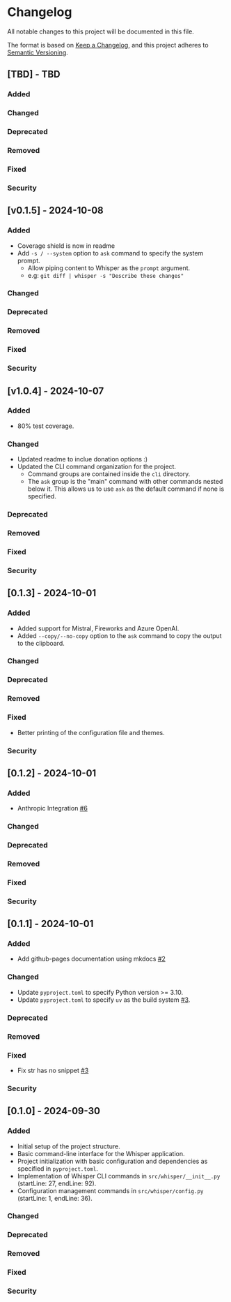 # Changelog

All notable changes to this project will be documented in this file.

The format is based on [Keep a Changelog](https://keepachangelog.com/en/1.0.0/),
and this project adheres to [Semantic Versioning](https://semver.org/spec/v2.0.0.html).

## [TBD] - TBD

### Added

### Changed

### Deprecated

### Removed

### Fixed

### Security

## [v0.1.5] - 2024-10-08

### Added

- Coverage shield is now in readme
- Add `-s / --system` option to `ask` command to specify the system prompt.
    - Allow piping content to Whisper as the `prompt` argument.
    - e.g: `git diff | whisper -s "Describe these changes"`

### Changed

### Deprecated

### Removed

### Fixed

### Security

## [v1.0.4] - 2024-10-07

### Added

- 80% test coverage.

### Changed

- Updated readme to inclue donation options :)
- Updated the CLI command organization for the project.
    - Command groups are contained inside the `cli` directory.
    - The `ask` group is the "main" command with other commands nested below it.  This allows us to use `ask` as the default command if none is specified.

### Deprecated

### Removed

### Fixed

### Security

## [0.1.3] - 2024-10-01

### Added

- Added support for Mistral, Fireworks and Azure OpenAI.
- Added `--copy/--no-copy` option to the `ask` command to copy the output to the clipboard.

### Changed

### Deprecated

### Removed

### Fixed

- Better printing of the configuration file and themes.

### Security


## [0.1.2] - 2024-10-01

### Added

- Anthropic Integration [#6](https://github.com/syn54x/just-whisper/pull/6)

### Changed

### Deprecated

### Removed

### Fixed

### Security

## [0.1.1] - 2024-10-01

### Added

- Add github-pages documentation using mkdocs [#2](https://github.com/syn54x/just-whisper/pull/2)


### Changed

- Update `pyproject.toml` to specify Python version >= 3.10.
- Update `pyproject.toml` to specify `uv` as the build system [#3](https://github.com/syn54x/just-whisper/pull/3).

### Deprecated

### Removed

### Fixed

- Fix str has no snippet [#3](https://github.com/syn54x/just-whisper/issues/3)

### Security

## [0.1.0] - 2024-09-30

### Added

- Initial setup of the project structure.
- Basic command-line interface for the Whisper application.
- Project initialization with basic configuration and dependencies as specified in `pyproject.toml`.
- Implementation of Whisper CLI commands in `src/whisper/__init__.py` (startLine: 27, endLine: 92).
- Configuration management commands in `src/whisper/config.py` (startLine: 1, endLine: 36).

### Changed

### Deprecated

### Removed

### Fixed

### Security
